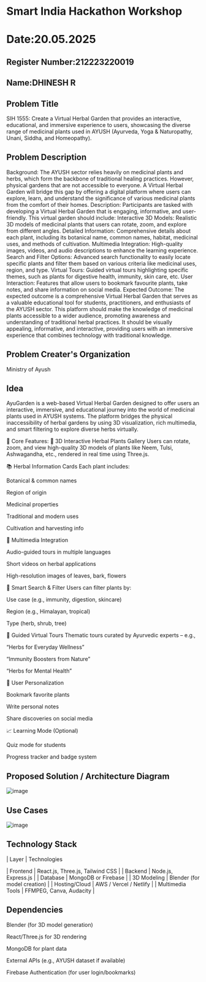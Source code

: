 # Smart India Hackathon Workshop
# Date:20.05.2025
## Register Number:212223220019
## Name:DHINESH R
## Problem Title
SIH 1555: Create a Virtual Herbal Garden that provides an interactive, educational, and immersive experience to users, showcasing the diverse range of medicinal plants used in AYUSH (Ayurveda, Yoga & Naturopathy, Unani, Siddha, and Homeopathy).
## Problem Description
Background: The AYUSH sector relies heavily on medicinal plants and herbs, which form the backbone of traditional healing practices. However, physical gardens that are not accessible to everyone. A Virtual Herbal Garden will bridge this gap by offering a digital platform where users can explore, learn, and understand the significance of various medicinal plants from the comfort of their homes. Description: Participants are tasked with developing a Virtual Herbal Garden that is engaging, informative, and user-friendly. This virtual garden should include: Interactive 3D Models: Realistic 3D models of medicinal plants that users can rotate, zoom, and explore from different angles. Detailed Information: Comprehensive details about each plant, including its botanical name, common names, habitat, medicinal uses, and methods of cultivation. Multimedia Integration: High-quality images, videos, and audio descriptions to enhance the learning experience. Search and Filter Options: Advanced search functionality to easily locate specific plants and filter them based on various criteria like medicinal uses, region, and type. Virtual Tours: Guided virtual tours highlighting specific themes, such as plants for digestive health, immunity, skin care, etc. User Interaction: Features that allow users to bookmark favourite plants, take notes, and share information on social media. Expected Outcome: The expected outcome is a comprehensive Virtual Herbal Garden that serves as a valuable educational tool for students, practitioners, and enthusiasts of the AYUSH sector. This platform should make the knowledge of medicinal plants accessible to a wider audience, promoting awareness and understanding of traditional herbal practices. It should be visually appealing, informative, and interactive, providing users with an immersive experience that combines technology with traditional knowledge.

## Problem Creater's Organization
Ministry of Ayush

## Idea
AyuGarden is a web-based Virtual Herbal Garden designed to offer users an interactive, immersive, and educational journey into the world of medicinal plants used in AYUSH systems. The platform bridges the physical inaccessibility of herbal gardens by using 3D visualization, rich multimedia, and smart filtering to explore diverse herbs virtually.

🔧 Core Features:
🌿 3D Interactive Herbal Plants Gallery
Users can rotate, zoom, and view high-quality 3D models of plants like Neem, Tulsi, Ashwagandha, etc., rendered in real time using Three.js.

📚 Herbal Information Cards
Each plant includes:

Botanical & common names

Region of origin

Medicinal properties

Traditional and modern uses

Cultivation and harvesting info

🎥 Multimedia Integration

Audio-guided tours in multiple languages

Short videos on herbal applications

High-resolution images of leaves, bark, flowers

🔎 Smart Search & Filter
Users can filter plants by:

Use case (e.g., immunity, digestion, skincare)

Region (e.g., Himalayan, tropical)

Type (herb, shrub, tree)

🧭 Guided Virtual Tours
Thematic tours curated by Ayurvedic experts – e.g.,

“Herbs for Everyday Wellness”

“Immunity Boosters from Nature”

“Herbs for Mental Health”

📌 User Personalization

Bookmark favorite plants

Write personal notes

Share discoveries on social media

📈 Learning Mode (Optional)

Quiz mode for students

Progress tracker and badge system



## Proposed Solution / Architecture Diagram

![image](https://github.com/user-attachments/assets/5e71490b-443b-4d2d-af13-f51e6e2ef26d)


## Use Cases

![image](https://github.com/user-attachments/assets/89adc4ad-bdc7-426f-9c87-42bf4fd8233e)

## Technology Stack
| Layer            | Technologies                     

| Frontend         | React.js, Three.js, Tailwind CSS |
| Backend          | Node.js, Express.js              |
| Database         | MongoDB or Firebase              |
| 3D Modeling      | Blender (for model creation)     |
| Hosting/Cloud    | AWS / Vercel / Netlify           |
| Multimedia Tools | FFMPEG, Canva, Audacity          |


## Dependencies
Blender (for 3D model generation)

React/Three.js for 3D rendering

MongoDB for plant data

External APIs (e.g., AYUSH dataset if available)

Firebase Authentication (for user login/bookmarks)
